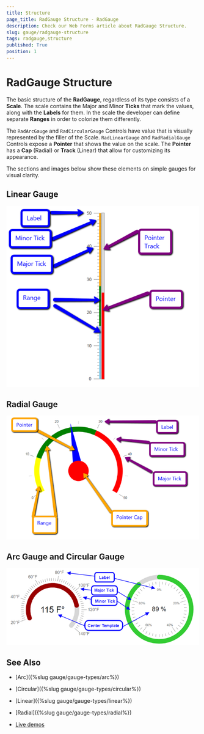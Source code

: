 ```yaml
---
title: Structure
page_title: RadGauge Structure - RadGauge
description: Check our Web Forms article about RadGauge Structure.
slug: gauge/radgauge-structure
tags: radgauge,structure
published: True
position: 1
---
```


# RadGauge Structure

The basic structure of the **RadGauge**, regardless of its type consists of a **Scale**. The scale contains the Major and Minor **Ticks** that mark the values, along with the **Labels** for them. In the scale the developer can define separate **Ranges**	in order to colorize them differently.

The `RadArcGauge` and `RadCircularGauge` Controls have value that is visually represented by the filler of the Scale. `RadLinearGauge` and `RadRadialGauge` Controls expose a **Pointer** that shows the value on the scale. The **Pointer** has a **Cap** (Radial) or **Track** (Linear) that allow for customizing its appearance.

The sections and images below show these elements on simple gauges for visual clarity.

## Linear Gauge

![gauge-types-linear-structure](images/gauge-types-linear-structure.png)

## Radial Gauge

![gauge-types-radial-structure](images/gauge-types-radial-structure.png)

## Arc Gauge and Circular Gauge

![gauge-arc-circular-structure](images/gauge-arc-circular-structure.png)


## See Also
 
 * [Arc]({%slug gauge/gauge-types/arc%})

 * [Circular]({%slug gauge/gauge-types/circular%})

 * [Linear]({%slug gauge/gauge-types/linear%})

 * [Radial]({%slug gauge/gauge-types/radial%})

 * [Live demos](https://demos.telerik.com/aspnet-ajax/gauge/examples/overview/defaultcs.aspx)

